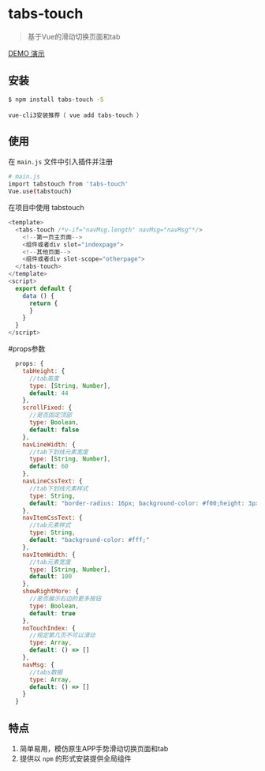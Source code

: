 # tabs-touch

> 基于Vue的滑动切换页面和tab

[DEMO 演示](https://github.com/pengdongliang/tabs-touch)

## 安装

``` bash
$ npm install tabs-touch -S
```
```
vue-cli3安装推荐（ vue add tabs-touch ）
```
## 使用

在 `main.js` 文件中引入插件并注册

``` bash
# main.js
import tabstouch from 'tabs-touch'
Vue.use(tabstouch)
```

在项目中使用 tabstouch

```js
<template>
  <tabs-touch /*v-if="navMsg.length" navMsg="navMsg"*/>
    <!--第一页主页面-->
    <组件或者div slot="indexpage"> 
    <!--其他页面-->
    <组件或者div slot-scope="otherpage"> 
  </tabs-touch>
</template>
<script>
  export default {
    data () {
      return {
      }
    }
  }
</script>
```
#props参数

```js
  props: {
    tabHeight: {
      //tab高度
      type: [String, Number],
      default: 44
    },
    scrollFixed: {
      //是否固定顶部
      type: Boolean,
      default: false
    },
    navLineWidth: {
      //tab下划线元素宽度
      type: [String, Number],
      default: 60
    },
    navLineCssText: {
      //tab下划线元素样式
      type: String,
      default: "border-radius: 16px; background-color: #f00;height: 3px; top: 77%;"
    },
    navItemCssText: {
      //tab元素样式
      type: String,
      default: "background-color: #fff;"
    },
    navItemWidth: {
      //tab元素宽度
      type: [String, Number],
      default: 100
    },
    showRightMore: {
      //是否展示右边的更多按钮
      type: Boolean,
      default: true
    },
    noTouchIndex: {
      //规定第几页不可以滑动
      type: Array,
      default: () => []
    },
    navMsg: {
      //tabs数据
      type: Array,
      default: () => []
    }
  }
```
## 特点
1. 简单易用，模仿原生APP手势滑动切换页面和tab
2. 提供以 `npm` 的形式安装提供全局组件

